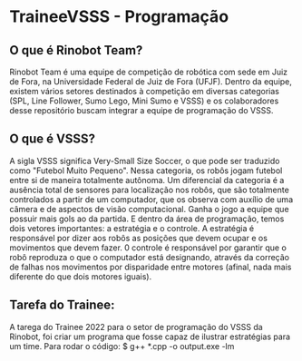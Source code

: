 # TraineeVSSS - Programação

## O que é Rinobot Team?
Rinobot Team é uma equipe de competição de robótica com sede em Juiz de Fora, na Universidade Federal de Juiz de Fora (UFJF). Dentro da equipe, existem vários setores destinados à competição em diversas categorias (SPL, Line Follower, Sumo Lego, Mini Sumo e VSSS) e os colaboradores desse repositório buscam integrar a equipe de programação do VSSS.

## O que é VSSS?
A sigla VSSS significa Very-Small Size Soccer, o que pode ser traduzido como "Futebol Muito Pequeno". Nessa categoria, os robôs jogam futebol entre si de maneira totalmente autônoma. Um diferencial da categoria é a ausência total de sensores para localização nos robôs, que são totalmente controlados a partir de um computador, que os observa com auxílio de uma câmera e de aspectos de visão computacional. 
Ganha o jogo a equipe que possuir mais gols ao da partida. E dentro da área de programação, temos dois vetores importantes: a estratégia e o controle.
A estratégia é responsável por dizer aos robôs as posições que devem ocupar e os movimentos que devem fazer. 0 controle é responsável por garantir que o robô reproduza o que o computador está designando, através da correção de falhas nos movimentos por disparidade entre motores (afinal, nada mais diferente do que dois motores iguais).

## Tarefa do Trainee:
A tarega do Trainee 2022 para o setor de programação do VSSS da Rinobot, foi criar um programa que fosse capaz de ilustrar estratégias para um time. 
Para rodar o código:
$ g++ *.cpp -o output.exe -lm
